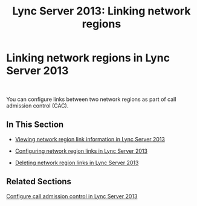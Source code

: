 ﻿---
title: 'Lync Server 2013: Linking network regions'
TOCTitle: Linking network regions
ms:assetid: 5ba6c80a-4124-437f-b57a-8d10534cf209
ms:mtpsurl: https://technet.microsoft.com/en-us/library/JJ688070(v=OCS.15)
ms:contentKeyID: 49733662
ms.date: 07/23/2014
mtps_version: v=OCS.15
---

# Linking network regions in Lync Server 2013

 


You can configure links between two network regions as part of call admission control (CAC).

## In This Section

  - [Viewing network region link information in Lync Server 2013](lync-server-2013-viewing-network-region-link-information.md)

  - [Configuring network region links in Lync Server 2013](lync-server-2013-configuring-network-region-links.md)

  - [Deleting network region links in Lync Server 2013](lync-server-2013-deleting-network-region-links.md)

## Related Sections

[Configure call admission control in Lync Server 2013](lync-server-2013-configure-call-admission-control.md)

